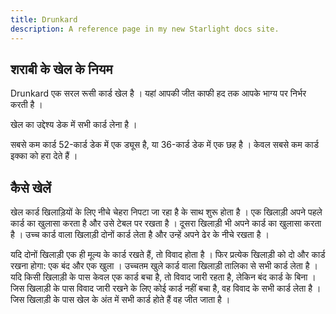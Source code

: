 ```yaml
---
title: Drunkard
description: A reference page in my new Starlight docs site.
---
```


## शराबी के खेल के नियम

Drunkard एक सरल रूसी कार्ड खेल है ।  यहां आपकी जीत काफी हद तक आपके भाग्य पर निर्भर करती है । 

खेल का उद्देश्य डेक में सभी कार्ड लेना है । 

सबसे कम कार्ड 52-कार्ड डेक में एक ड्यूस है, या 36-कार्ड डेक में एक छह है ।  केवल सबसे कम कार्ड इक्का को हरा देते हैं ।

## कैसे खेलें

खेल कार्ड खिलाड़ियों के लिए नीचे चेहरा निपटा जा रहा है के साथ शुरू होता है ।  एक खिलाड़ी अपने पहले कार्ड का खुलासा करता है और उसे टेबल पर रखता है ।  दूसरा खिलाड़ी भी अपने कार्ड का खुलासा करता है ।  उच्च कार्ड वाला खिलाड़ी दोनों कार्ड लेता है और उन्हें अपने ढेर के नीचे रखता है । 

यदि दोनों खिलाड़ी एक ही मूल्य के कार्ड रखते हैं, तो विवाद होता है ।  फिर प्रत्येक खिलाड़ी को दो और कार्ड रखना होगा: एक बंद और एक खुला ।  उच्चतम खुले कार्ड वाला खिलाड़ी तालिका से सभी कार्ड लेता है ।  यदि किसी खिलाड़ी के पास केवल एक कार्ड बचा है, तो विवाद जारी रहता है, लेकिन बंद कार्ड के बिना ।  जिस खिलाड़ी के पास विवाद जारी रखने के लिए कोई कार्ड नहीं बचा है, वह विवाद के सभी कार्ड लेता है ।  जिस खिलाड़ी के पास खेल के अंत में सभी कार्ड होते हैं वह जीत जाता है ।